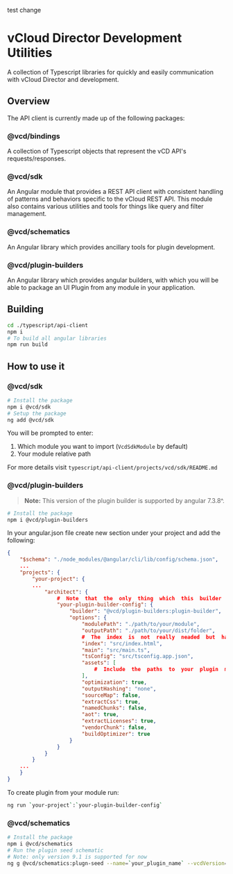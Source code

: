 test change
# vCloud Director Development Utilities #
A collection of Typescript libraries for quickly and easily communication with vCloud Director and development.

## Overview ##
The API client is currently made up of the following packages:

### @vcd/bindings ###
A collection of Typescript objects that represent the vCD API's requests/responses.

### @vcd/sdk ###
An Angular module that provides a REST API client with consistent handling of patterns and behaviors specific to the vCloud REST API. This module also contains various utilities and tools for things like query and filter management.

### @vcd/schematics ###
An Angular library which provides ancillary tools for plugin development.

### @vcd/plugin-builders ###
An Angular library which provides angular builders, with which you will be able to package an UI Plugin from any module in your application.

## Building ##
```bash
cd ./typescript/api-client
npm i
# To build all angular libraries
npm run build
```

## How to use it ###
### @vcd/sdk ###
```bash
# Install the package
npm i @vcd/sdk
# Setup the package
ng add @vcd/sdk
```
You will be prompted to enter:
1. Which module you want to import (`VcdSdkModule` by default)
2. Your module relative path

For more details visit `typescript/api-client/projects/vcd/sdk/README.md`

### @vcd/plugin-builders ###

> **Note:** This version of the plugin builder is supported by angular 7.3.8^.

```bash
# Install the package
npm i @vcd/plugin-builders
```
In your angular.json file create new section under your project and add the following:
```json
{
	"$schema": "./node_modules/@angular/cli/lib/config/schema.json",
	...
	"projects": {
		"your-project": {
		...
			"architect": {
				#  Note  that  the  only  thing  which  this  builder  expects  is  the  modulePath,  all  other  options  are  up  to  you.
				"your-plugin-builder-config": {
					"builder": "@vcd/plugin-builders:plugin-builder",
					"options": {
						"modulePath": "./path/to/your/module",
						"outputPath": "./path/to/your/dist/folder",
						#  The  index  is  not  really  neaded  but  have  to  stay  there  because  of  the  angular  validation.
						"index": "src/index.html",
						"main": "src/main.ts",
						"tsConfig": "src/tsconfig.app.json",
						"assets": [
							#  Include  the  paths  to  your  plugin  manifest  and  i18n  json  files  here.
						],
						"optimization": true,
						"outputHashing": "none",
						"sourceMap": false,
						"extractCss": true,
						"namedChunks": false,
						"aot": true,
						"extractLicenses": true,
						"vendorChunk": false,
						"buildOptimizer": true
					}
				}
			}
		}
	...
	}
}
```

To create plugin from your module run:
```bash
ng run `your-project`:`your-plugin-builder-config`
```

### @vcd/schematics ###
```bash
# Install the package
npm i @vcd/schematics
# Run the plugin seed schematic
# Note: only version 9.1 is supported for now
ng g @vcd/schematics:plugn-seed --name=`your_plugin_name` --vcdVersion=`9.1`
```